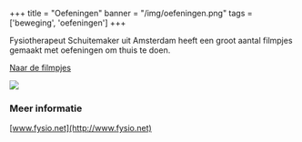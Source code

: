 +++
title = "Oefeningen"
banner = "/img/oefeningen.png"
tags = ['beweging', 'oefeningen']
+++

Fysiotherapeut Schuitemaker uit Amsterdam heeft een groot aantal filmpjes gemaakt met oefeningen om thuis te doen.

<a
  href="http://www.fysio.net/index.php/huiswerkfilmpjes"
  target="_blank"
  class="btn btn-small btn-template-main">Naar de filmpjes</a>

<img src="/img/oefeningen.png" class="img-responsive">


### Meer informatie

[www.fysio.net](http://www.fysio.net)
